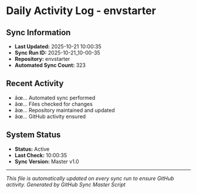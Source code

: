 ﻿# Daily Activity Log - envstarter

## Sync Information
- **Last Updated:** 2025-10-21 10:00:35
- **Sync Run ID:** 2025-10-21_10-00-35
- **Repository:** envstarter
- **Automated Sync Count:** 323

## Recent Activity
- âœ… Automated sync performed
- âœ… Files checked for changes
- âœ… Repository maintained and updated
- âœ… GitHub activity ensured

## System Status
- **Status:** Active
- **Last Check:** 10:00:35
- **Sync Version:** Master v1.0

---
*This file is automatically updated on every sync run to ensure GitHub activity.*
*Generated by GitHub Sync Master Script*
